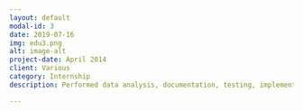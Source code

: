 ```yaml
---
layout: default
modal-id: 3
date: 2019-07-16
img: edu3.png
alt: image-alt
project-date: April 2014
client: Various
category: Internship
description: Performed data analysis, documentation, testing, implementation of tools and support for national analysis. Created a python tool to deliver data on current broadband and school connectivity goals to state governor’s offices. Contact me for more information!

---
```

